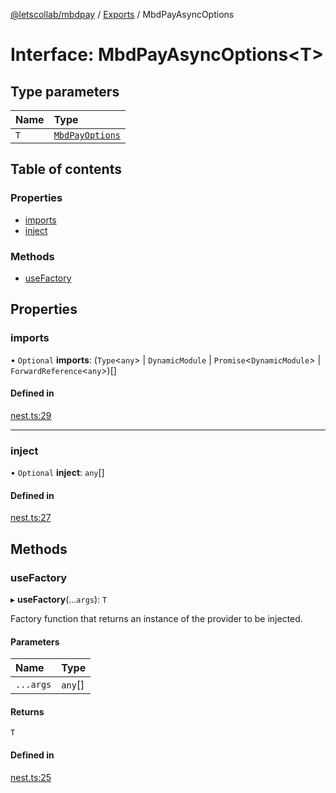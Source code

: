 [@letscollab/mbdpay](../README.md) / [Exports](../modules.md) / MbdPayAsyncOptions

# Interface: MbdPayAsyncOptions<T\>

## Type parameters

| Name | Type |
| :------ | :------ |
| `T` | [`MbdPayOptions`](../modules.md#mbdpayoptions) |

## Table of contents

### Properties

- [imports](MbdPayAsyncOptions.md#imports)
- [inject](MbdPayAsyncOptions.md#inject)

### Methods

- [useFactory](MbdPayAsyncOptions.md#usefactory)

## Properties

### imports

• `Optional` **imports**: (`Type`<`any`\> \| `DynamicModule` \| `Promise`<`DynamicModule`\> \| `ForwardReference`<`any`\>)[]

#### Defined in

[nest.ts:29](https://github.com/nawb-letscollab/mbdpay/blob/b88957d/src/nest.ts#L29)

___

### inject

• `Optional` **inject**: `any`[]

#### Defined in

[nest.ts:27](https://github.com/nawb-letscollab/mbdpay/blob/b88957d/src/nest.ts#L27)

## Methods

### useFactory

▸ **useFactory**(...`args`): `T`

Factory function that returns an instance of the provider to be injected.

#### Parameters

| Name | Type |
| :------ | :------ |
| `...args` | `any`[] |

#### Returns

`T`

#### Defined in

[nest.ts:25](https://github.com/nawb-letscollab/mbdpay/blob/b88957d/src/nest.ts#L25)
